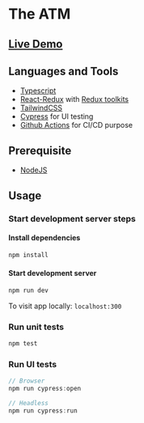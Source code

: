 # The ATM


## [Live Demo](https://the-atm.herokuapp.com)


## Languages and Tools
* [Typescript](https://www.typescriptlang.org/)
* [React-Redux](https://react-redux.js.org/) with [Redux toolkits](https://redux-toolkit.js.org/)
* [TailwindCSS](https://tailwindcss.com/)
* [Cypress](https://www.cypress.io/) for UI testing
* [Github Actions](https://github.com/gutakk/the-atm/actions) for CI/CD purpose

## Prerequisite
* [NodeJS](https://nodejs.org/en/download/package-manager/)

## Usage
### Start development server steps
#### Install dependencies
```js
npm install
```
#### Start development server
```js
npm run dev
```
To visit app locally: `localhost:300`

### Run unit tests
```js
npm test
```

### Run UI tests
```js
// Browser
npm run cypress:open

// Headless
npm run cypress:run
```
